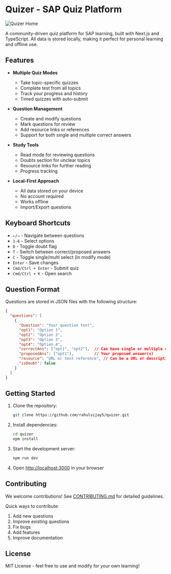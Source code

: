 # Quizer - SAP Quiz Platform

![Quizer Home](./quizer_home.png)

A community-driven quiz platform for SAP learning, built with Next.js and TypeScript. All data is stored locally, making it perfect for personal learning and offline use.

## Features

- **Multiple Quiz Modes**
  - Take topic-specific quizzes
  - Complete test from all topics
  - Track your progress and history
  - Timed quizzes with auto-submit

- **Question Management**
  - Create and modify questions
  - Mark questions for review
  - Add resource links or references
  - Support for both single and multiple correct answers

- **Study Tools**
  - Read mode for reviewing questions
  - Doubts section for unclear topics
  - Resource links for further reading
  - Progress tracking

- **Local-First Approach**
  - All data stored on your device
  - No account required
  - Works offline
  - Import/Export questions

## Keyboard Shortcuts

- `←/→` - Navigate between questions
- `1-6` - Select options
- `D` - Toggle doubt flag
- `T` - Switch between correct/proposed answers
- `C` - Toggle single/multi select (in modify mode)
- `Enter` - Save changes
- `Cmd/Ctrl + Enter` - Submit quiz
- `Cmd/Ctrl + K` - Open search

## Question Format

Questions are stored in JSON files with the following structure:
```json
{
  "questions": [
    {
      "Question": "Your question text",
      "opt1": "Option 1",
      "opt2": "Option 2",
      "opt3": "Option 3",
      "opt4": "Option 4",
      "correctAns": ["opt1", "opt2"],  // Can have single or multiple correct answers
      "proposedAns": ["opt1"],         // Your proposed answer(s)
      "resource": "URL or text reference", // Can be a URL or descriptive text
      "isDoubt": false
    }
  ]
}
```

## Getting Started

1. Clone the repository:
   ```bash
   git clone https://github.com/rahulvijay5/quizer.git
   ```

2. Install dependencies:
   ```bash
   cd quizer
   npm install
   ```

3. Start the development server:
   ```bash
   npm run dev
   ```

4. Open [http://localhost:3000](http://localhost:3000) in your browser

## Contributing

We welcome contributions! See [CONTRIBUTING.md](CONTRIBUTING.md) for detailed guidelines.

Quick ways to contribute:
1. Add new questions
2. Improve existing questions
3. Fix bugs
4. Add features
5. Improve documentation

## License

MIT License - feel free to use and modify for your own learning!
